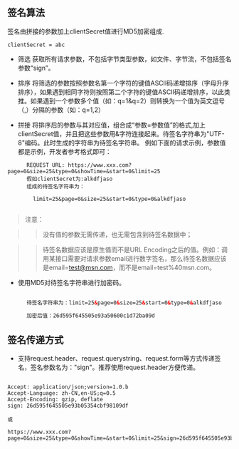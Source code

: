 ## 签名算法

  签名由拼接的参数加上clientSecret值进行MD5加密组成.
 
```properties
clientSecret = abc
```
* 筛选
    获取所有请求参数，不包括字节类型参数，如文件、字节流，不包括签名参数“sign”。

* 排序
    将筛选的参数按照参数名第一个字符的键值ASCII码递增排序（字母升序排序），如果遇到相同字符则按照第二个字符的键值ASCII码递增排序，以此类推。如果遇到一个参数多个值（如：q=1&q=2）则转换为一个值为英文逗号（,）分隔的参数（如：q=1,2）
    
* 拼接
    将排序后的参数与其对应值，组合成“参数=参数值”的格式,加上clientSecret值，并且把这些参数用&字符连接起来。待签名字符串为"UTF-8"编码。此时生成的字符串为待签名字符串。
    例如下面的请求示例，参数值都是示例，开发者参考格式即可：
    
```
      REQUEST URL: https://www.xxx.com?page=0&size=25&type=0&showTime=&start=0&limit=25
      假如clientSecret为:alkdfjaso
      组成的待签名字符串为：
      
        limit=25&page=0&size=25&start=0&type=0&alkdfjaso
      
```
     
    
> 注意：
         
>> 没有值的参数无需传递，也无需包含到待签名数据中；
         
>> 待签名数据应该是原生值而不是URL Encoding之后的值。例如：调用某接口需要对请求参数email进行数字签名，那么待签名数据应该是email=test@msn.com，而不是email=test%40msn.com。

* 使用MD5对待签名字符串进行加密码。
    
```html
      
      待签名字符串为：limit=25&page=0&size=25&start=0&type=0&alkdfjaso
      
      加密后值：26d595f645505e93a50600c1d72ba09d

```

## 签名传递方式

* 支持request.header、request.querystring、request.form等方式传递签名，签名参数名为："sign"。推荐使用request.header方便传递。

``` 

Accept: application/json;version=1.0.b
Accept-Language: zh-CN,en-US;q=0.5
Accept-Encoding: gzip, deflate
sign: 26d595f645505e93b05354cbf98109df

或

https://www.xxx.com?page=0&size=25&type=0&showTime=&start=0&limit=25&sign=26d595f645505e93b05354cbf98109df
```

